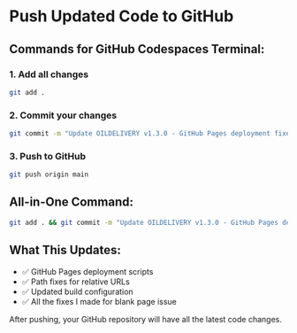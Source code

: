 # Push Updated Code to GitHub

## Commands for GitHub Codespaces Terminal:

### 1. Add all changes
```bash
git add .
```

### 2. Commit your changes
```bash
git commit -m "Update OILDELIVERY v1.3.0 - GitHub Pages deployment fixes"
```

### 3. Push to GitHub
```bash
git push origin main
```

## All-in-One Command:
```bash
git add . && git commit -m "Update OILDELIVERY v1.3.0 - GitHub Pages deployment fixes" && git push origin main
```

## What This Updates:
- ✅ GitHub Pages deployment scripts
- ✅ Path fixes for relative URLs
- ✅ Updated build configuration
- ✅ All the fixes I made for blank page issue

After pushing, your GitHub repository will have all the latest code changes.